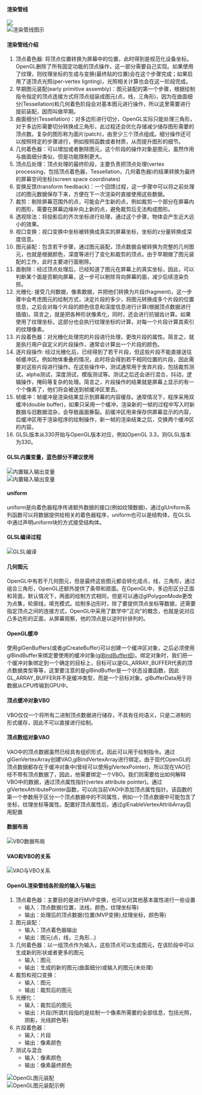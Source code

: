 #### 渲染管线  
![](../images/4.png)  
![渲染管线图示](../images/3.png)  

#### 渲染管线介绍
1. 顶点着色器: 将顶点位置转换为屏幕中的位置，此时得到是规范化设备坐标。OpenGL删除了所有固定功能的顶点操作，这一部分需要自己实现。如果使用了纹理，则纹理坐标的生成与变换(最终贴的位置)会在这个步骤完成；如果启用了逐顶点光照(per-vertex lignting)，光照相关计算也会在这一阶段完成。  
2. 早期图元装配(early primitive assembly)：图元装配的第一个步骤，根据绘制指令指定的顶点连接方式将顶点组装成图元(点，线，三角形)，因为在曲面细分(Tessellation)和几何着色阶段会对基本图元进行操作，所以这里需要进行提前装配，因而叫做早期。
3. 曲面细分(Tessellation)：对多边形进行切分，OpenGL实际只能处理三角形，对于多边形需要切分转换成三角形，此过程还会优化存储减少储存图形需要的顶点数。复杂的图形称为面片(patch)，由至少三个顶点组成。细分操作还可以按照特定的步骤进行，例如按照函数或者材质，从而提升图形的细节。
4. 几何着色器：可以增加或者删除图元，这个阶段的操作对象是图元，虽然作用与曲面细分类似，但是功能限制更大。
5. 顶点后处理：顶点处理的最终阶段，主要负责把顶点处理(vertex processing，包括顶点着色器，Tessellation，几何着色器)的结果转换为最终的屏幕空间坐标(screen space coordinates)
6. 变换反馈(transform feedback)：一个回馈过程，这一步骤中可以将之前处理过的图元数据保存下来，方便在下一次渲染时直接使用这些数据。
7. 裁剪：剔除屏幕范围外的点，可能会产生新的点，例如裁剪一个部分在屏幕内的图形，需要在屏幕边缘补向上新的点，避免裁剪后无法构成图形。
8. 透视除法：将投影后的齐次坐标进行处理，通过这个步骤，物体会产生近大远小的效果。  
9. 视口变换：视口变换中坐标被转换成真实的屏幕坐标，坐标的z分量转换成深度信息。
10. 图元装配：包含若干步骤，通过图元装配，顶点数据会被转换为完整的几何图元，也就是根据颜色，深度等进行了变化和裁剪的顶点。由于早期做了图元装配的工作，此时主要进行面剔除。
11. 面剔除：经过顶点处理后，已经知道了图元在屏幕上的真实坐标，因此，可以判断某个面是否朝向屏幕，这一步可以剔除背向屏幕的面，减少后续渲染负担。
12. 光栅化: 接受几何数据，像素数据，并把他们转换为片段(fragment)，这一步骤中会考虑图元的绘制方式，决定片段的多少，将图元转换成多个片段的位置信息，之后会对每个片段的颜色信息和深度信息进行计算(根据顶点数据进行插值)。简言之，就是把各种形状像素化，同时，还会进行抗锯齿计算。如果使用了纹理坐标，这部分也会执行纹理坐标的计算，对每一个片段计算其索引的纹理像素。  
13. 片段着色器：对光栅化处理完的片段进行处理，更改片段的属性。简言之，就是执行用户自定义的片段操作，通常会计算出一个片段的颜色。
14. 逐片段操作: 经过光栅化后，已经得到了若干片段，但这些片段不能直接送往帧缓冲区。例如物体重叠的情况，此时将会得到若干相同位置的片段，因此需要对这些片段进行操作。在这些操作中，测试通常用于舍弃片段，包括裁剪测试，alpha测试，深度测试，模版测试等。测试之后还会进行混合，抖动，逻辑操作，掩码等复杂的处理。简言之，片段操作的结果就是屏幕上显示的有一个个像素了，他们将会被送到帧缓冲区里去。
15. 帧缓冲：帧缓冲是渲染结果显示到屏幕的内容缓存。通常情况下，程序采用双缓冲(double buffer)，如果只采用一个缓冲，渲染新的一帧的过程中写入时新数据与旧数据混杂，会导致画面撕裂。前缓冲区用来保存供屏幕显示的内容，后缓冲区用于渲染程序的绘制操作，新一帧的渲染结束之后，交换两个缓冲区的内容。  
16. GLSL版本从330开始与OpenGL版本对应，例如OpenGL 3.3，则GLSL版本为330。  

#### GLSL内置变量，蓝色部分不建议使用  
![内置输入输出变量](../images/5.png)  
![内置输入输出变量](../images/6.png)  

#### uniform
uniform是向着色器程序传递额外数据的接口(例如纹理数据)，通过glUniform系列函数可以将数据提供给相关的着色器程序，uniform也可以是结构体，在GLSL中通过声明uniform块的方式接受结构体。  

#### GLSL编译过程  
![GLSL编译](../images/7.png)


#### 几何图元
OpenGL中有若干几何图元，但是最终这些图元都会转化成点，线，三角形，通过组合三角形，OpenGL还额外提供了条带和扇面。在OpenGL中，多边形区分正面和背面，默认情况下，两面的绘制方式相同，但是可以通过glPolygonMode更改为点集，轮廓线，填充模式。绘制多边形时，除了要提供顶点坐标等数据，还需要指定顶点之间的连接方式，OpenGL中采用了数学中"正向"的概念，也就是说对应凸多边形的正面，从屏幕观察，他的顶点是以逆时针排列的。


#### OpenGL缓冲
使用glGenBuffers(或者glCreateBuffer)可以创建一个缓冲区对象，之后必须使用glBindBuffer来绑定要使用的缓冲对象([glBindBuffer绍](https://registry.khronos.org/OpenGL-Refpages/gl4/html/glBindBuffer.xhtml))。绑定对象时，我们把一个缓冲对象绑定到一个确定的目标上，目标可以是GL_ARRAY_BUFFER代表的顶点数据类型等等，这里要注意的是glBindBuffer是一个状态设置函数，因此GL_ARRAY_BUFFER并不是缓冲类型，而是一个目标对象。glBufferData用于将数据从CPU传输到GPU中。

#### 顶点缓冲对象VBO
VBO仅仅一个将所有二进制顶点数据进行储存，不具有任何语义，只是二进制的形式缓存，因此不可以直接进行绘制。

#### 顶点数组对象VAO
VAO中的顶点数据虽然已经具有组织形式，因此可以用于绘制指令。通过glGenVertexArray创建VAO,glBindVertexArray进行绑定。由于现代OpenGL的顶点数据都存在于缓冲对象中(曾经可以使用glVertexPointer)，所以现在VAO已经不带有顶点数据了，因此，他需要绑定一个VBO。我们则需要给出如何解释VBO中的数据，通过顶点属性指针(vertex attribute pointer)。通过glVertexAttributePointer函数，可以向当前VAO中添加顶点属性指针。该函数的第一个参数用于区分一个顶点数据中的不同属性，例如一个顶点数据中可能包含了坐标，纹理坐标等属性。配置好顶点属性后，通过glEnableVertexAttribArray启用配置

#### 数据布局
![VBO数据布局](../images/9.png)

#### VAO和VBO的关系  
![VAO与VBO关系](../images/8.image)

#### OpenGL渲染管线各阶段的输入与输出
1. 顶点着色器：主要目的是进行MVP变换，也可以对其他基本属性进行一些设置
	- 输入：顶点数据(位置，法线，颜色，纹理坐标等)
	- 输出：处理后的顶点数据(位置(MVP变换),纹理坐标，颜色等)
2. 图元装配：
	- 输入：顶点着色器输出
	- 输出：图元(点，线，三角形...)
3. 几何着色器：以一组顶点作为输入，这些顶点可以生成图元，在该阶段中可以生成新的形状或者更多的图元
	- 输入：图元
	- 输出：生成的新的图元(曲面细分)或输入的图元(未处理)
4. 裁剪和视口变换：
	- 输入：图元
	- 输出：裁剪后的图元
5. 光栅化：
	- 输入：裁剪后的图元
	- 输出：片段(所谓片段指的是绘制一个像素所需要的全部信息，包括光照，阴影，光线颜色等)
6. 片段着色器：
	- 输入：片段
	- 输出：像素颜色
7. 测试与混合
	- 输入：像素颜色
	- 输出：像素最终颜色
  
![OpenGL图元装配](../images/1.png)  
![OpenGL图元装配示例](../images/2.png)
